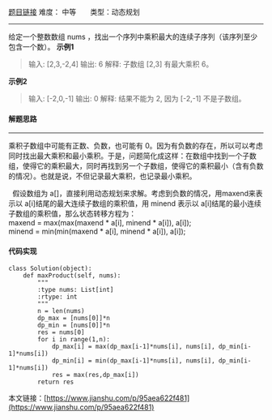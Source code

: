  [题目链接](https://leetcode-cn.com/problems/maximum-product-subarray/)
难度： 中等          &nbsp;&nbsp;&nbsp;&nbsp;&nbsp;&nbsp;类型：动态规划
***
给定一个整数数组 nums ，找出一个序列中乘积最大的连续子序列（该序列至少包含一个数）。
**示例1**
>输入: [2,3,-2,4]
输出: 6
解释: 子数组 [2,3] 有最大乘积 6。

**示例2**
>输入: [-2,0,-1]
输出: 0
解释: 结果不能为 2, 因为 [-2,-1] 不是子数组。

#### 解题思路
***
乘积子数组中可能有正数、负数，也可能有 0。因为有负数的存在，所以可以考虑同时找出最大乘积和最小乘积。于是，问题简化成这样：在数组中找到一个子数组，使得它的乘积最大，同时再找到另一个子数组，使得它的乘积最小（含有负数的情况）。也就是说，不但记录最大乘积，也记录最小乘积。

  假设数组为 a[]，直接利用动态规划来求解。考虑到负数的情况，用maxend来表示以 a[i]结尾的最大连续子数组的乘积值，用 minend 表示以 a[i]结尾的最小连续子数组的乘积值，那么状态转移方程为：
maxend = max(max(maxend * a[i], minend * a[i]), a[i]);
minend = min(min(maxend * a[i], minend * a[i]), a[i]); 
#### 代码实现
```
class Solution(object):
    def maxProduct(self, nums):
        """
        :type nums: List[int]
        :rtype: int
        """
        n = len(nums)
        dp_max = [nums[0]]*n
        dp_min = [nums[0]]*n
        res = nums[0]
        for i in range(1,n):  
            dp_max[i] = max(dp_max[i-1]*nums[i], nums[i], dp_min[i-1]*nums[i])
            dp_min[i] = min(dp_max[i-1]*nums[i], nums[i], dp_min[i-1]*nums[i])
            res = max(res,dp_max[i])           
        return res
```

本文链接：[https://www.jianshu.com/p/95aea622f481](https://www.jianshu.com/p/95aea622f481)
